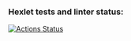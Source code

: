 ### Hexlet tests and linter status:
[![Actions Status](https://github.com/oiv84/layout-designer-project-lvl2/workflows/hexlet-check/badge.svg)](https://github.com/oiv84/layout-designer-project-lvl2/actions)